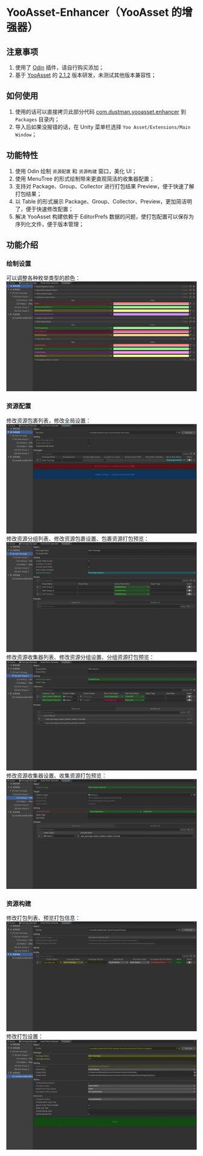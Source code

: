 # YooAsset-Enhancer（YooAsset 的增强器）

## 注意事项
1. 使用了 [Odin](https://assetstore.unity.com/packages/tools/utilities/odin-inspector-and-serializer-89041) 插件，请自行购买添加；
2. 基于 [YooAsset](https://www.yooasset.com/) 的 [2.1.2](https://github.com/tuyoogame/YooAsset/releases/tag/2.1.2) 版本研发，未测试其他版本兼容性；

## 如何使用
1. 使用的话可以直接拷贝此部分代码 [com.dustman.yooasset.enhancer](Packages/com.dustman.yooasset.enhancer) 到 `Packages` 目录内；
2. 导入后如果没报错的话，在 Unity 菜单栏选择 `Yoo Asset/Extensions/Main Window`；

## 功能特性
1. 使用 Odin 绘制 `资源配置` 和 `资源构建` 窗口，美化 UI；
2. 使用 MenuTree 的形式绘制带来更直观简洁的收集器配置；
2. 支持对 Package、Group、Collector 进行打包结果 Preview，便于快速了解打包结果；
3. 以 Table 的形式展示 Package、Group、Collector、Preview，更加简洁明了，便于快速修改配置；
4. 解决 YooAsset 构建依赖于 EditorPrefs 数据的问题，使打包配置可以保存为序列化文件，便于版本管理；

## 功能介绍
### 绘制设置
可以调整各种枚举类型的颜色：
![绘制设置.png](Packages/com.dustman.yooasset.enhancer/Documentation~/绘制设置.png)

### 资源配置
修改资源包裹列表，修改全局设置：
![资源配置.png](Packages/com.dustman.yooasset.enhancer/Documentation~/资源配置.png)
修改资源分组列表、修改资源包裹设置、包裹资源打包预览：
![包裹配置.png](Packages/com.dustman.yooasset.enhancer/Documentation~/包裹配置.png)
修改资源收集器列表、修改资源分组设置、分组资源打包预览：
![分组配置.png](Packages/com.dustman.yooasset.enhancer/Documentation~/分组配置.png)
修改资源收集器设置、收集资源打包预览：
![收集器配置.png](Packages/com.dustman.yooasset.enhancer/Documentation~/收集器配置.png)

### 资源构建
修改打包列表、预览打包信息：
![资源构建.png](Packages/com.dustman.yooasset.enhancer/Documentation~/资源构建.png)
修改打包设置：
![构建配置.png](Packages/com.dustman.yooasset.enhancer/Documentation~/构建配置.png)